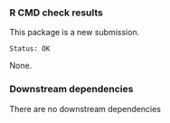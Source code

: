 ### R CMD check results 

This package is a new submission.


```
Status: OK
```

None. 



### Downstream dependencies

There are no downstream dependencies
